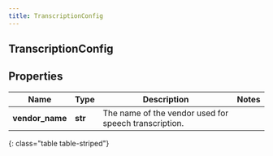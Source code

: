```yaml
---
title: TranscriptionConfig
---
```

## TranscriptionConfig

## Properties

|Name | Type | Description | Notes|
|------------ | ------------- | ------------- | -------------|
| **vendor_name** | **str** | The name of the vendor used for speech transcription. | |
{: class="table table-striped"}


